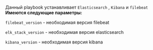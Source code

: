 Данный playbook устанавливает `Elasticsearch` , `Kibana` и `filebeat`
**Имеются следующие параметры:**

`filebeat_version` - необходимая версия filebeat

`elk_stack_version` - необходимая версия elasticsearch

`kibana_version` - необходимая версия kibana
